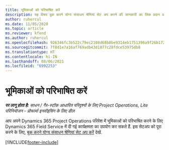 ```yaml
---
title: भूमिकाओं को परिभाषित करें
description: यह विषय बुक करने योग्य संसाधन श्रेणियां सेट अप करने की जानकारी का लिंक प्रदान करता है.
author: ruhercul
ms.date: 11/05/2020
ms.topic: article
ms.reviewer: kfend
ms.author: ruhercul
ms.openlocfilehash: 926346fc3b522c79ec2108d68b8be9314eb1751396a9f26b172f01bad87f5f40
ms.sourcegitcommit: 7f8d1e7a16af769adb43d1877c28fdce53975db8
ms.translationtype: HT
ms.contentlocale: hi-IN
ms.lasthandoff: 08/06/2021
ms.locfileid: "6992253"
---
```

# <a name="define-roles"></a>भूमिकाओं को परिभाषित करें

_**पर लागू होता है:** साधन / गैर-स्टॉक आधारित परिदृश्यों के लिए Project Operations, Lite परिनियोजन - प्रोफार्मा इनवॉइसिंग के लिए डील_

आप अपने Dynamics 365 Project Operations परिवेश में भूमिकाओं को परिभाषित करने के लिए Dynamics 365 Field Service में दी गई कार्यक्षमता का उपयोग कर सकते हैं. इस सेटअप को पूरा करने के लिए, [बुक करने योग्य संसाधन श्रेणियां सेट अप करें](/dynamics365/field-service/set-up-bookable-resource-categories) देखें.


[!INCLUDE[footer-include](../includes/footer-banner.md)]
